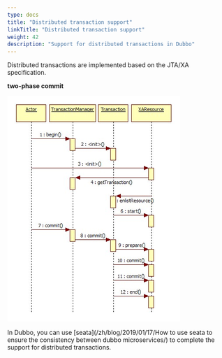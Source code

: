 ```yaml
---
type: docs
title: "Distributed transaction support"
linkTitle: "Distributed transaction support"
weight: 42
description: "Support for distributed transactions in Dubbo"
---
```


Distributed transactions are implemented based on the JTA/XA specification.

**two-phase commit**

![/user-guide/images/jta-xa.jpg](/imgs/user/jta-xa.jpg)

In Dubbo, you can use [seata](/zh/blog/2019/01/17/How to use seata to ensure the consistency between dubbo microservices/) to complete the support for distributed transactions.